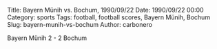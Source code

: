 Title: Bayern Münih vs. Bochum, 1990/09/22
Date: 1990/09/22 00:00
Category: sports
Tags: football, football scores, Bayern Münih, Bochum
Slug: bayern-munih-vs-bochum
Author: carbonero


Bayern Münih 2 - 2 Bochum
